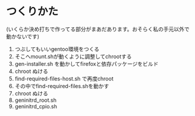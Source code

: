 # つくりかた
(いくらか決め打ちで作ってる部分がまあだあります。おそらく私の手元以外で動かないです)

1. つぶしてもいいgentoo環境をつくる
2. そこへmount.shが動くように調整してchrootする
3. gen-installer.sh を動かしてfirefoxと依存パッケージをビルド
4. chroot ぬける
5. find-required-files-host.sh で再度chroot
6. その中でfind-required-files.shを動かす
7. chroot ぬける
8. geninitrd_root.sh
9. geninitrd_cpio.sh
